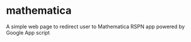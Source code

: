 # mathematica
A simple web page to redirect user to Mathematica RSPN app powered by Google App script
